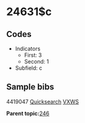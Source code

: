 # 24631$c

## Codes

-   Indicators
    -   First: 3
    -   Second: 1
-   Subfield: c

## Sample bibs

4419047 [Quicksearch](https://search.library.yale.edu/catalog/4419047) [VXWS](http://prodorbis.library.yale.edu:7014/vxws/GetHoldingsService?bibId=4419047)

**Parent topic:**[246](../../tags/246/246.md)

